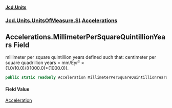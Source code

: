 #### [Jcd.Units](index.md 'index')
### [Jcd.Units.UnitsOfMeasure.SI](Jcd.Units.UnitsOfMeasure.SI.md 'Jcd.Units.UnitsOfMeasure.SI').[Accelerations](Accelerations.md 'Jcd.Units.UnitsOfMeasure.SI.Accelerations')

## Accelerations.MillimeterPerSquareQuintillionYears Field

millimeter per square quintillion years defined such that: centimeter per square quadrillion years = mm/Eyr² ×  
(1.0/10.0)/((1000.0)*(1000.0)).

```csharp
public static readonly Acceleration MillimeterPerSquareQuintillionYears;
```

#### Field Value
[Acceleration](Acceleration.md 'Jcd.Units.UnitTypes.Acceleration')